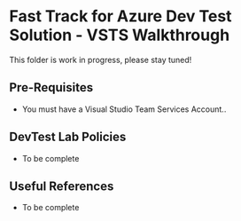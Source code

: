 # Fast Track for Azure Dev Test Solution - VSTS Walkthrough

This folder is work in progress, please stay tuned! 

## Pre-Requisites
* You must have a Visual Studio Team Services Account..

## DevTest Lab Policies
* To be complete

## Useful References
* To be complete
